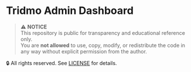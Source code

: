 # Tridmo Admin Dashboard
> ⚠️ **NOTICE**  
This repository is public for transparency and educational reference only.  
You are **not allowed** to use, copy, modify, or redistribute the code in any way without explicit permission from the author.

🔒 All rights reserved. See [LICENSE](./LICENSE) for details.
